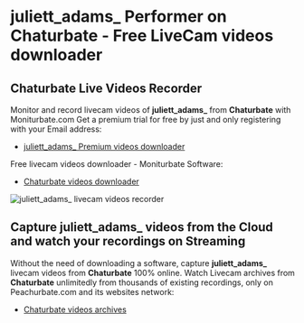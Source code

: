 # juliett_adams_ Performer on Chaturbate - Free LiveCam videos downloader

## Chaturbate Live Videos Recorder

Monitor and record livecam videos of **juliett_adams_** from **Chaturbate** with Moniturbate.com
Get a premium trial for free by just and only registering with your Email address:
* [juliett_adams_ Premium videos downloader](https://moniturbate.com/request-demo-licence-key.html)

Free livecam videos downloader - Moniturbate Software:
* [Chaturbate videos downloader](https://moniturbate.com/moniturbate-download-software.html)

![juliett_adams_ livecam videos recorder](https://peachurnet.com/templates/moniturbate-software.png)


## Capture juliett_adams_ videos from the Cloud and watch your recordings on Streaming

Without the need of downloading a software, capture **juliett_adams_** livecam videos from **Chaturbate** 100% online.
Watch Livecam archives from **Chaturbate** unlimitedly from thousands of existing recordings, only on Peachurbate.com and its websites network:
* [Chaturbate videos archives](https://peachurnet.com/)